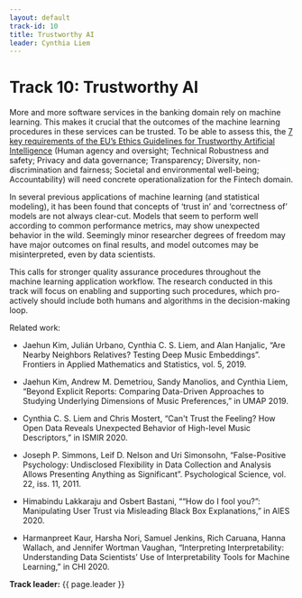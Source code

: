 ```yaml
---
layout: default
track-id: 10
title: Trustworthy AI
leader: Cynthia Liem
---
```


# Track 10: Trustworthy AI

More and more software services in the banking domain rely on machine learning. This makes it crucial that the outcomes of the machine learning procedures in these services can be trusted. To be able to assess this, the [7 key requirements of the EU’s Ethics Guidelines for Trustworthy Artificial Intelligence](https://ec.europa.eu/futurium/en/ai-alliance-consultation) (Human agency and oversight; Technical Robustness and safety; Privacy and data governance; Transparency; Diversity, non-discrimination and fairness; Societal and environmental well-being; Accountability) will need concrete operationalization for the Fintech domain.

In several previous applications of machine learning (and statistical modeling), it has been found that concepts of ‘trust in’ and ‘correctness of’ models are not always clear-cut. Models that seem to perform well according to common performance metrics, may show unexpected behavior in the wild. Seemingly minor researcher degrees of freedom may have major outcomes on final results, and model outcomes may be misinterpreted, even by data scientists.

This calls for stronger quality assurance procedures throughout the machine learning application workflow. The research conducted in this track will focus on enabling and supporting such procedures, which pro-actively should include both humans and algorithms in the decision-making loop.


Related work:

- Jaehun Kim, Julián Urbano, Cynthia C. S. Liem, and Alan Hanjalic, “Are Nearby Neighbors Relatives? Testing Deep Music Embeddings”. Frontiers in Applied Mathematics and Statistics, vol. 5, 2019.

- Jaehun Kim, Andrew M. Demetriou, Sandy Manolios, and Cynthia Liem, “Beyond Explicit Reports: Comparing Data-Driven Approaches to Studying Underlying Dimensions of Music Preferences,” in UMAP 2019.

- Cynthia C. S. Liem and Chris Mostert, “Can't Trust the Feeling? How Open Data Reveals Unexpected Behavior of High-level Music Descriptors,” in ISMIR 2020.

- Joseph P. Simmons, Leif D. Nelson and Uri Simonsohn, “False-Positive Psychology: Undisclosed Flexibility in Data Collection and Analysis Allows Presenting Anything as Significant”. Psychological Science, vol. 22, iss. 11, 2011.

- Himabindu Lakkaraju and Osbert Bastani, ““How do I fool you?”: Manipulating User Trust via Misleading Black Box Explanations,” in AIES 2020.

- Harmanpreet Kaur, Harsha Nori, Samuel Jenkins, Rich Caruana, Hanna Wallach, and Jennifer Wortman Vaughan, “Interpreting Interpretability: Understanding Data Scientists’ Use of Interpretability Tools for Machine Learning,” in CHI 2020.

**Track leader:** {{ page.leader }}
